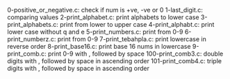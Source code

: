 0-positive_or_negative.c: check if num is +ve, -ve or 0
1-last_digit.c: comparing values
2-print_alphabet.c: print alphabets to lower case
3-print_alphabets.c: print from lower to upper case
4-print_alphabt.c: print lower case without q and e
5-print_numbers.c: print from 0-9
6-print_numberz.c: print from 0-9
7-print_tebahpla.c: print lowercase in reverse order
8-print_base16.c: print base 16 nums in lowercase
9-print_comb.c: print 0-9 with , followed by space
100-print_comb3.c: double digits with , followed by space in ascending order
101-print_comb4.c: triple digits with , followed by space in ascending order
